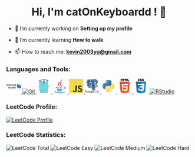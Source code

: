 <h1 align="center">Hi, I'm catOnKeyboardd ! 👋</h1>

- 🔭 I’m currently working on **Setting up my profile**

- 🌱 I’m currently learning **How to walk**

- 📫 How to reach me: **kevin2003yu@gmail.com**

<h3 align="left">Languages and Tools:</h3>
<p align="left">
  <a href="https://developer.android.com/studio" target="_blank" rel="noreferrer">
    <img src="https://raw.githubusercontent.com/devicons/devicon/master/icons/androidstudio/androidstudio-original-wordmark.svg" alt="Android Studio" width="40" height="40"/>
  </a>
  <a href="https://git-scm.com/" target="_blank" rel="noreferrer">
    <img src="https://www.vectorlogo.zone/logos/git-scm/git-scm-icon.svg" alt="Git" width="40" height="40"/>
  </a>
  <a href="https://golang.org" target="_blank" rel="noreferrer">
    <img src="https://raw.githubusercontent.com/devicons/devicon/master/icons/go/go-original.svg" alt="Go" width="40" height="40"/>
  </a>
  <a href="https://www.java.com" target="_blank" rel="noreferrer">
    <img src="https://raw.githubusercontent.com/devicons/devicon/master/icons/java/java-original.svg" alt="Java" width="40" height="40"/>
  </a>
  <a href="https://developer.mozilla.org/en-US/docs/Web/JavaScript" target="_blank" rel="noreferrer">
    <img src="https://raw.githubusercontent.com/devicons/devicon/master/icons/javascript/javascript-original.svg" alt="JavaScript" width="40" height="40"/>
  </a>
  <a href="https://www.postgresql.org" target="_blank" rel="noreferrer">
    <img src="https://raw.githubusercontent.com/devicons/devicon/master/icons/postgresql/postgresql-original-wordmark.svg" alt="PostgreSQL" width="40" height="40"/>
  </a>
  <a href="https://www.python.org" target="_blank" rel="noreferrer">
    <img src="https://raw.githubusercontent.com/devicons/devicon/master/icons/python/python-original.svg" alt="Python" width="40" height="40"/>
  </a>
  <a href="https://developer.mozilla.org/en-US/docs/Web/HTML" target="_blank" rel="noreferrer">
    <img src="https://raw.githubusercontent.com/devicons/devicon/master/icons/html5/html5-original-wordmark.svg" alt="HTML" width="40" height="40"/>
  </a>
  <a href="https://developer.mozilla.org/en-US/docs/Web/CSS" target="_blank" rel="noreferrer">
    <img src="https://raw.githubusercontent.com/devicons/devicon/master/icons/css3/css3-original-wordmark.svg" alt="CSS" width="40" height="40"/>
  </a>
  <a href="https://rstudio.com/" target="_blank" rel="noreferrer">
    <img src="https://www.rstudio.com/wp-content/uploads/2014/06/RStudio-Ball.png" alt="RStudio" width="40" height="40"/>
  </a>
</p>


<h3 align="left">LeetCode Profile:</h3>
<p align="left">
  <a href="https://leetcode.com/catOnKeyboardd/" target="_blank">
    <img src="https://img.shields.io/badge/LeetCode-Profile-blue?logo=leetcode" alt="LeetCode Profile"/>
  </a>
</p>

<h3 align="left">LeetCode Statistics:</h3>
<p align="left">
  <img src="https://img.shields.io/badge/LeetCode-Total%20Problems%20Solved-brightgreen?logo=leetcode" alt="LeetCode Total"/>
  <img src="https://img.shields.io/badge/Easy-9-green?logo=leetcode" alt="LeetCode Easy"/>
  <img src="https://img.shields.io/badge/Medium-3-yellow?logo=leetcode" alt="LeetCode Medium"/>
  <img src="https://img.shields.io/badge/Hard-4-red?logo=leetcode" alt="LeetCode Hard"/>
</p>
